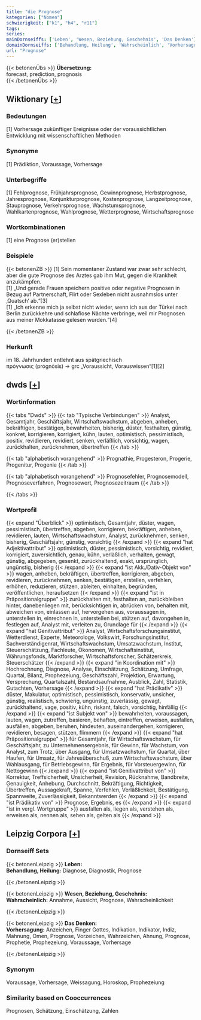 ```yaml
---
title: "die Prognose"
kategorien: ["Nomen"]
schwierigkeit: ["k1", "h4", "r11"]
tags:
series:
mainDornseiffs: ['Leben', 'Wesen, Beziehung, Geschehnis', 'Das Denken']
domainDornseiffs: ['Behandlung, Heilung', 'Wahrscheinlich', 'Vorhersagung']
url: "Prognose"
---
```


{{< betonenÜbs >}}
**Übersetzung:**  
forecast, prediction, prognosis  
{{< /betonenÜbs >}}

## Wiktionary [[+](https://de.wiktionary.org/wiki/Prognose)]

### Bedeutungen
[1] Vorhersage zukünftiger Ereignisse oder der voraussichtlichen Entwicklung mit wissenschaftlichen Methoden  

### Synonyme
[1] Prädiktion, Voraussage, Vorhersage  

### Unterbegriffe
[1] Fehlprognose, Frühjahrsprognose, Gewinnprognose, Herbstprognose, Jahresprognose, Konjunkturprognose, Kostenprognose, Langzeitprognose, Stauprognose, Verkehrsprognose, Wachstumsprognose, Wahlkartenprognose, Wahlprognose, Wetterprognose, Wirtschaftsprognose  

### Wortkombinationen
[1] eine Prognose (er)stellen  

### Beispiele
{{< betonenZB >}}
[1] Sein momentaner Zustand war zwar sehr schlecht, aber die gute Prognose des Arztes gab ihm Mut, gegen die Krankheit anzukämpfen.  
[1] „Und gerade Frauen speichern positive oder negative Prognosen in Bezug auf Partnerschaft, Flirt oder Sexleben nicht ausnahmslos unter ‚Quatsch‘ ab.“[3]  
[1] „Ich erkenne mich ja selbst nicht wieder, wenn ich aus der Türkei nach Berlin zurückkehre und schlaflose Nächte verbringe, weil mir Prognosen aus meiner Mokkatasse gelesen wurden.“[4]  

{{< /betonenZB >}}
### Herkunft
im 18. Jahrhundert entlehnt aus spätgriechisch πρόγνωσις (prógnōsis) → grc „Voraussicht, Vorauswissen“[1][2]  



## dwds [[+](https://www.dwds.de/wb/Prognose)]

### Wortinformation
{{< tabs "Dwds" >}}
{{< tab "Typische Verbindungen" >}}
Analyst, Gesamtjahr, Geschäftsjahr, Wirtschaftswachstum, abgeben, anheben, bekräftigen, bestätigen, bewahrheiten, bisherig, düster, festhalten, günstig, konkret, korrigieren, korrigiert, kühn, lauten, optimistisch, pessimistisch, positiv, revidieren, revidiert, senken, verläßlich, vorsichtig, wagen, zurückhalten, zurücknehmen, übertreffen
{{< /tab >}}

{{< tab "alphabetisch vorangehend" >}}
Prognathie, Progesteron, Progerie, Progenitur, Progenie
{{< /tab >}}

{{< tab "alphabetisch vorangehend" >}}
Prognosefehler, Prognosemodell, Prognoseverfahren, Prognosewert, Prognosezeitraum
{{< /tab >}}

{{< /tabs >}}

### Wortprofil
{{< expand "Überblick" >}} optimistisch, Gesamtjahr, düster, wagen, pessimistisch, übertreffen, abgeben, korrigieren, bekräftigen, anheben, revidieren, lauten, Wirtschaftswachstum, Analyst, zurücknehmen, senken, bisherig, Geschäftsjahr, günstig, vorsichtig {{< /expand >}}
{{< expand "hat Adjektivattribut" >}} optimistisch, düster, pessimistisch, vorsichtig, revidiert, korrigiert, zuversichtlich, genau, kühn, verläßlich, verhalten, gewagt, günstig, abgegeben, gesenkt, zurückhaltend, exakt, ursprünglich, ungünstig, bisherig {{< /expand >}}
{{< expand "ist Akk./Dativ-Objekt von" >}} wagen, anheben, bekräftigen, übertreffen, korrigieren, abgeben, revidieren, zurücknehmen, senken, bestätigen, erstellen, verfehlen, erhöhen, reduzieren, stützen, ableiten, einhalten, begründen, veröffentlichen, heraufsetzen {{< /expand >}}
{{< expand "ist in Präpositionalgruppe" >}} zurückhalten mit, festhalten an, zurückbleiben hinter, danebenliegen mit, berücksichtigen in, abrücken von, behalten mit, abweichen von, einlassen auf, hervorgehen aus, voraussagen in, unterstellen in, einrechnen in, unterstellen bei, stützen auf, davongehen in, festlegen auf, Analyst mit, verleiten zu, Grundlage für {{< /expand >}}
{{< expand "hat Genitivattribut" >}} Analyst, Wirtschaftsforschungsinstitut, Wetterdienst, Experte, Meteorologe, Volkswirt, Forschungsinstitut, Sachverständigenrat, Wirtschaftswachstum, Umsatzwachstum, Institut, Steuerschätzung, Fachleute, Ökonomen, Wirtschaftsinstitut, Währungsfonds, Marktforscher, Wirtschaftsforscher, Schätzerkreis, Steuerschätzer {{< /expand >}}
{{< expand "in Koordination mit" >}} Hochrechnung, Diagnose, Analyse, Einschätzung, Schätzung, Umfrage, Quartal, Bilanz, Prophezeiung, Geschäftszahl, Projektion, Erwartung, Versprechung, Quartalszahl, Bestandsaufnahme, Ausblick, Zahl, Statistik, Gutachten, Vorhersage {{< /expand >}}
{{< expand "hat Prädikativ" >}} düster, Makulatur, optimistisch, pessimistisch, konservativ, unsicher, günstig, realistisch, schwierig, ungünstig, zuverlässig, gewagt, zurückhaltend, vage, positiv, kühn, riskant, falsch, vorsichtig, hinfällig {{< /expand >}}
{{< expand "ist Subjekt von" >}} bewahrheiten, voraussagen, lauten, wagen, zutreffen, basieren, behaften, eintreffen, erweisen, ausfallen, ausfällen, abgeben, beruhen, hindeuten, auseinandergehen, korrigieren, revidieren, besagen, stützen, flimmern {{< /expand >}}
{{< expand "hat Präpositionalgruppe" >}} für Gesamtjahr, für Wirtschaftswachstum, für Geschäftsjahr, zu Unternehmensergebnis, für Gewinn, für Wachstum, von Analyst, zum Trotz, über Ausgang, für Umsatzwachstum, für Quartal, über Haufen, für Umsatz, für Jahresüberschuß, zum Wirtschaftswachstum, über Wahlausgang, für Betriebsgewinn, für Ergebnis, für Vorsteuergewinn, für Nettogewinn {{< /expand >}}
{{< expand "ist Genitivattribut von" >}} Korrektur, Treffsicherheit, Unsicherheit, Revision, Rücknahme, Bandbreite, Genauigkeit, Anhebung, Durchschnitt, Bekräftigung, Richtigkeit, Übertreffen, Aussagekraft, Spanne, Verfehlen, Verläßlichkeit, Bestätigung, Spannweite, Zuverlässigkeit, Bekanntwerden {{< /expand >}}
{{< expand "ist Prädikativ von" >}} Prognose, Ergebnis, es {{< /expand >}}
{{< expand "ist in vergl. Wortgruppe" >}} ausfallen als, liegen als, verstehen als, erweisen als, nennen als, sehen als, gelten als {{< /expand >}}

## Leipzig Corpora [[+](https://corpora.uni-leipzig.de/en/res?word=Prognose&corpusId=deu_newscrawl-public_2018)]

### Dornseiff Sets
{{< betonenLeipzig >}}
**Leben:**  
**Behandlung, Heilung:** Diagnose, Diagnostik, Prognose  

{{< /betonenLeipzig >}}


{{< betonenLeipzig >}}
**Wesen, Beziehung, Geschehnis:**  
**Wahrscheinlich:** Annahme, Aussicht, Prognose, Wahrscheinlichkeit  

{{< /betonenLeipzig >}}


{{< betonenLeipzig >}}
**Das Denken:**  
**Vorhersagung:** Anzeichen, Finger Gottes, Indikation, Indikator, Indiz, Mahnung, Omen, Prognose, Vorzeichen, Wahrzeichen, Ahnung, Prognose, Prophetie, Prophezeiung, Voraussage, Vorhersage  

{{< /betonenLeipzig >}}

### Synonym
Voraussage, Vorhersage, Weissagung, Horoskop, Prophezeiung


### Similarity based on Cooccurrences
Prognosen, Schätzung, Einschätzung, Zahlen

